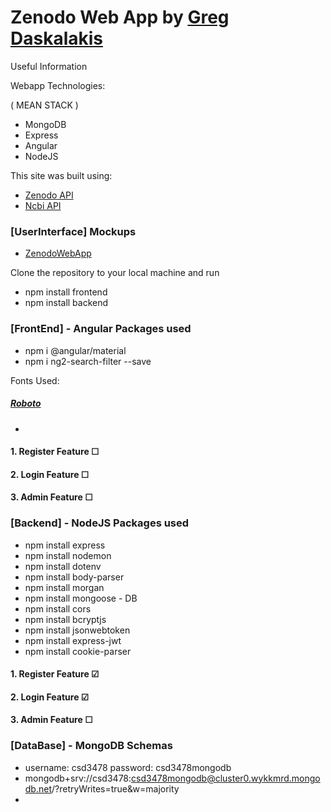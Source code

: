 # Zenodo  Web App by [Greg Daskalakis](https://gregdask.com)

Useful Information

Webapp Technologies:

( MEAN STACK )

- MongoDB 
- Express
- Angular 
- NodeJS

This site was built using:
- [Zenodo API](https://developers.zenodo.org/) 
- [Ncbi API](https://www.ncbi.nlm.nih.gov/home/develop/api/)


### [UserInterface] Mockups
* [ZenodoWebApp](https://xd.adobe.com/view/8c64e613-78fb-48c8-bda6-d324140c93ec-d937/) 


Clone the repository to your local machine and run 

* npm install frontend
* npm install backend
### [FrontEnd] - Angular Packages used

* npm i @angular/material
* npm i ng2-search-filter --save

Fonts Used: 
#####  [Roboto](https://fonts.googleapis.com/css2?family=Roboto:ital,wght@0,100;0,300;0,400;0,500;0,700;0,900;1,100;1,300;1,400;1,500;1,700;1,900&display=swap)  
    
*

#### 1. Register Feature  &#9744;  
#### 2. Login Feature  &#9744; 
#### 3. Admin Feature &#9744; 

### [Backend] - NodeJS Packages used
* npm install express
* npm install nodemon
* npm install dotenv
* npm install body-parser
* npm install morgan
* npm install mongoose - DB
* npm install cors
* npm install bcryptjs
* npm install jsonwebtoken
* npm install express-jwt
* npm install cookie-parser

#### 1. Register Feature  &#9745; 
#### 2. Login Feature  &#9745; 
#### 3. Admin Feature &#9744; 

### [DataBase] - MongoDB Schemas
* username: csd3478 password: csd3478mongodb
* mongodb+srv://csd3478:csd3478mongodb@cluster0.wykkmrd.mongodb.net/?retryWrites=true&w=majority
*





